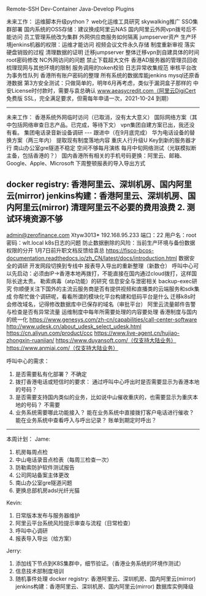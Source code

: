 Remote-SSH
Dev-Container
Java-Develop
Plugins

未来工作：
运维脚本升级python？
web化运维工具研究
skywalking推广
SSO集群部署
国内系统的OSS存储：建议换成阿里云NAS
国内阿里云外网vpn拨号后不能访问
员工管理系统改为集群
外网供应商服务如何隔离
jumpserver资产
生产环境jenkins机器的权限：运维才能访问
视频会议文件永久存储
制度重新审视
落实硬盘销毁的过程
清理数据的证明
迁移jumpserver
整体迁移vpn到自建具体的时间
root密码修改
NC外网访问的问题
禁止下载超大文件
香港AD服务器的管理员回收
梳理现网与其他环境的限制
服务调用的token校验
日志异常收集规范
审核平台改为事务性队列
香港所有账户密码的整理
所有系统的数据库能jenkins mysql还原香港数据
第3方安全测试：只做简单的，明年6月再考虑，类似于漏洞盒子那样的
中安License时付款时，需要与袁总确认
www.aeasycredit.com（阿里云DigiCert 免费版 SSL，完全满足要求，但需每年申请一次，2021-10-24 到期）

-------------------------------------------------
未来工作：
香港系统外网临时访问（已取消，没有太大意义）
国际网络方案（其中包括网络审查日志产品。已完成，等待下文）
vpn集团自建方案已出，我还没有看。
集团电话录音新设备调研 --- 跟进中（在9月底完成）
华为电话设备的替换方案（两三年内）
提取现有制度落地内容
重庆人行升级U Key到新的服务器才行
南山办公室gre隧道不稳定
空间不够每月演练
每月中旬网络测试（光联模拟断主备，包括香港的？）
国内香港所有相关的手机号码更换：阿里云、邮箱、Google、Apple、Microsoft
下周整顿报表的导入导出方式

docker registry: 香港阿里云、深圳机房、国内阿里云(mirror)
jenkins构建：香港阿里云、深圳机房、国内阿里云(mirror)
清理阿里云不必要的费用浪费
2. 测试环境资源不够
---------------------------
admin@zerofinance.com
Xtyw3013*
192.168.95.233  端口：22   用户名：root  密码：wlt.local
k8s日志的问题
防止数据删除的风险：当前生产环境与备份数据权限的分开
1月7日前升职文档反馈给袁总
https://fisco-bcos-documentation.readthedocs.io/zh_CN/latest/docs/introduction.html
数据安全的调研
开发网段切换到专线中
报表导入导出的重新整理（新数仓）
呼叫中心可以先启动：必须由IP->香港本地再拨打，不能直接在国内通过cloud拨打，这样国际长途太贵。
勒索病毒（atp功能）的研究
信息安全与泄密相关
backup-exec研究
你顺便关注下国外的主流云服务商是否有提供视频和直播类的云端服务和sdk集成
你帮忙做个调研呢，看看所谓的模块化平台构建和低码平台是什么
迁移k8s时会修改域名，记得修改数据库中已保存的域名（审批平台）
阿里云流量邮件告警与检查是否有异常流量
运维制度中每年所需要处理的内容要处理
香港制度与国内的统一化
https://www.genesys.com/zh-cn/capabilities/call-center-software
http://www.udesk.cn/about_udesk_select_udesk.html
https://cn.aliyun.com/product/ccc
https://www.live-agent.cn/hujiao-zhongxin-ruanjian/
https://www.duyansoft.com/（仅支持大陆业务）
https://www.anmiai.com/（仅支持大陆业务）

呼叫中心的需求：
1. 是否需要私有化部署？
   不确定
2. 拨打香港电话或短信时的要求：
   通过呼叫中心呼出时是否需要显示为香港本地的号码？
3. 是否需要支持国内类似的业务，比如说中山催收重庆的，也需要显示为重庆本地的号码？
   不需要
4. 业务系统需要哪此功能接入？
   能在业务系统中直接拨打客户电话进行催收？
   能在业务系统中查看呼入与呼出记录？
   账单到期定时呼出？
------------------------------------

本周计划：
Jame:
1. 机房每周点检                  
2. 中山电话录音点检表（每周三检查一次）   
3. 防勒索防护软件测试报告         
4. 公司网站备案主体更改
5. 南山办公室gre隧道问题
6. 更换总部机房adsl光纤光猫

Kevin:
1. 日常版本发布与服务器维护
2. 阿里云平台系统风险提示审查与流程（日常检查）
3. 呼叫中心调研
4. 报表导入导出（给方案）

Jerry:
1.  添加线下节点到K8S集群中，细节验证。（香港业务系统的环境作测试）
2.   信息技术部制度培训
3.   随机事件处理 
docker registry: 香港阿里云、深圳机房、国内阿里云(mirror)
jenkins构建：香港阿里云、深圳机房、国内阿里云(mirror)
数据库实例降级